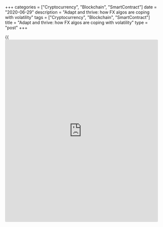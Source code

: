 +++
categories = ["Cryptocurrency", "Blockchain", "SmartContract"]
date = "2020-06-29"
description = "Adapt and thrive: how FX algos are coping with volatility"
tags = ["Cryptocurrency", "Blockchain", "SmartContract"]
title = "Adapt and thrive: how FX algos are coping with volatility"
type = "post"
+++

{{<iframe id="large-banner" src="https://www.bounty.group/#slide=6.0" width="100%" height="600" scrolling="no" style="border: 0px solid rgb(216, 221, 230); border-radius: 3px;">}}

#  Adapt and thrive: how FX algos are coping with volatility

COPYING AND DISTRIBUTING ARE PROHIBITED WITHOUT PERMISSION OF THE
PUBLISHER: [ SContreras@Euromoney.com][1]

By:  Paul Golden  Published on:  Monday, June 01, 2020

FX trading [algorithms](https://www.fintechee.com/algorithms-for-trading/) are getting smarter at dealing with crises – and
getting more popular as a result.

![forex analysis 780][2]

  

A few weeks is a long time in a volatile foreign exchange market.

At the end of March, Greenwich Associates published a report entitled
'Digitization delayed: why algos aren’t more popular in FX', based on
data collected before markets felt the impact of [Covid-19][3].

It found that only 37% of FX market participants surveyed used
[algorithms](https://www.fintechee.com/algorithms-for-trading/) – and just 22% of their volume was traded algorithmically.

Fast forward to late April, and JPMorgan’s FX e-commerce team was
telling clients of a big increase in volumes of algos for tickets with a
notional value above $10 million, with 60% of these orders traded
algorithmically in March.

![Jill-Sigelbaum-2018-160x186][4]  
  
---  
 _Jill Sigelbaum,  
FXall _  
  
Buy-side traders working largely from home while coping with a
significant increase in the number of trades to execute have turned to
algos so they can focus on more time-consuming, less liquid and complex
trades.

Jill Sigelbaum, head of FXall, notes that algo trading volumes on that
platform increased by 380% in March compared to the same period last
year, with the bulk of the increase attributable to asset management
clients.

“We were told by some of our clients that with the challenges in trading
from home with less desktop real estate, they were appreciating one-
screen [meaning one-system] access to multiple algos across multiple
banks, as clients had to restrict the number of applications they had
open at any one time due to corporate VPN restrictions on bandwidth,”
she says.

### Increased familiarity

According to Ralf Donner, head of FICC execution solutions at Goldman
Sachs, client demand for execution in larger sizes than usual is another
factor behind recent growth in algo usage.

![Ralf-Donner-Goldman-Sachs-160x186.jpg][5]  
  
---  
__

Ralf Donner,  
Goldman Sachs  
  
“Large algos had been tried and tested in calmer markets and were given
the benefit of the doubt in the more volatile period,” he says.

Increased familiarity with the technology is also a consideration.
Compared to previous periods of high volatility (such as the EU
referendum and the 2017 US presidential election, for example) clients
now have a better understanding of how algos work.

In addition, the volatility in March was over a sustained period rather
than a singular shock or focused on a specific date, explains Scott
Wacker, head of FICC e-commerce sales and marketing at JPMorgan.
“Clients therefore had time to observe and change their approach,” he
says.

The perception that algos don’t perform well in volatile markets is
largely derived from the experience of flash scenarios, where spot moves
dramatically and algos trigger their circuit breakers. However, Pete
Eggleston, CEO of BestX, says his firm’s research indicates that not all
algo styles are unsuited to more volatile markets.  

![Scott-Wacker-JPMorgan-2020-160x186.jpg][6]  
  
---  
 __

Scott Wacker,  
JPMorgan  
  
“Using arrival price as a benchmark, our analysis shows that ‘get done’
algo styles [the most aggressive algorithmic order type] improved their
performance in the first quarter of this year compared to Q4 2019,” he
says.

FX markets have been mostly well-behaved during the crisis so far,
despite wider spreads and greater volatility. The main challenge for
algo execution, therefore, has been to re-route orders automatically to
the available sources of liquidity – among which internal matching was
very important – and to minimize the parameters governing execution.

“Perhaps it wasn't the ‘fire and forget’ approach that algos had become
for many clients pre-crisis, but execution outcomes compared to typical
benchmarks were still roughly normally distributed – albeit with a wider
standard deviation,” adds Donner.

### Adaptive algos

That might be partly down to greater use of adaptive algos. Asif Razaq,
global head of FX algorithmic execution at BNP Paribas, says adaptive
algos can adjust their [execution behaviour][7] to fit the market,
becoming more or less active and [chasing pockets of liquidity][8].

![Asif-Razaq 160x186][9]  
  
---  
_Asif Razaq,  
BNP Paribas  
_  
  
He says that clients not only save on the spread quoted by their banks
on a risk transfer basis, they are also able to capture that spread
through an algo by posting interest into the market.

“When spreads are several times their normal values this can add up to a
considerable cost saving,” he says.

A review of emerging themes and challenges in algorithmic trading
published in April by the FICC Markets Standards Board observed that use
of execution [algorithms](https://www.fintechee.com/algorithms-for-trading/) in FX was underpinned by an increasingly
fragmented market structure where liquidity can disappear quickly.

Some think the trend for greater use of [algorithms](https://www.fintechee.com/algorithms-for-trading/) will outlive the
coronavirus volatility, as traders will continue to value the
attractions of lower spread.

“If they have reached the conclusion that that is a good thing to do in
volatile conditions, they are likely to reach the same conclusion in
quieter periods,” says MahiFX CEO David Cooney.

  

   1. mailto:SContreras@Euromoney.com
   2. /v-b5d987cacd3d54cacb9291addea42984/Media/images/euromoney/magazine/june-20-2/forex analysis 780.jpg
   3. www.euromoney.com/the-big-stories/coronavirus
   4. /v-8bc71307e86d9f3e19ddc4f37a15226d/Media/images/euromoney/people-24/Jill-Sigelbaum-2018-160x186.jpg
   5. /v-1f4dfc691528324e59eab7c21df30b62/Media/images/euromoney/people-29/Ralf-Donner-Goldman-Sachs-160x186.jpg
   6. /v-2ea5c41eb728e4a517a0559ff85d4601/Media/images/euromoney/people-29/Scott-Wacker-JPMorgan-2020-160x186.jpg
   7. www.euromoney.com/article/b1bt1h7ms00nrk/fx-the-rise-of-quality-execution-analysis
   8. www.euromoney.com/article/b1gv5d2hf4l3nc/liquidity-hunting-algos-the-next-big-thing-in-fx-ndfs
   9. /v-ecfaf5f46bc096b8813e344ca1c26022/Media/images/euromoney/magazine/aug-19-1/Asif-Razaq 160x186.jpg